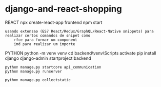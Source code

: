 # django-and-react-shopping

REACT
    npx create-react-app frontend
    npm start

    usando extensao (ES7 React/Redux/GraphQL/React-Native snippets) para realizar certos comandos de snipet como
        rfce para formar um component
        imd para realizar um importe

PYTHON
    python -m venv venv
    cd backend\venv\Scripts
    activate
    pip install django
    django-admin startproject backend

    python manage.py startcore api_communication
    python manage.py runserver

    python manage.py collectstatic